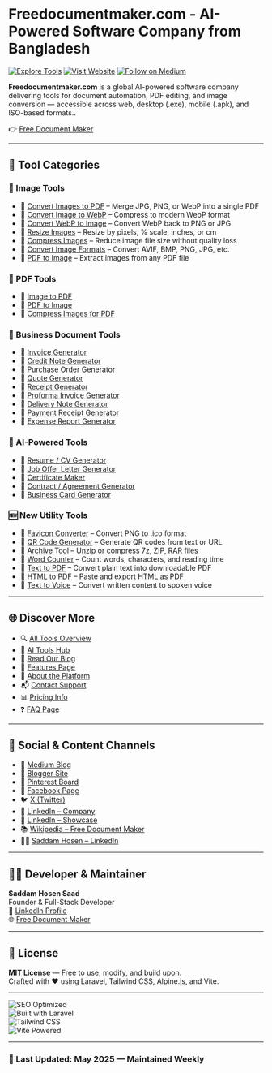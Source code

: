 # Freedocumentmaker.com - AI-Powered Software Company from Bangladesh

[![Explore Tools](https://img.shields.io/badge/Explore-Tools-blue)](https://www.freedocumentmaker.com/tools)
[![Visit Website](https://img.shields.io/badge/Visit-Website-green)](https://www.freedocumentmaker.com)
[![Follow on Medium](https://img.shields.io/badge/Medium-Blog-black)](https://freedocumentmaker.medium.com)

**Freedocumentmaker.com**  is a global AI-powered software company delivering tools for document automation, PDF editing, and image conversion — accessible across web, desktop (.exe), mobile (.apk), and ISO-based formats..

👉 [Free Document Maker](https://www.freedocumentmaker.com)

---

## 🧰 Tool Categories

### 📸 Image Tools
- 🔗 [Convert Images to PDF](https://www.freedocumentmaker.com/image-to-pdf) – Merge JPG, PNG, or WebP into a single PDF
- 🔗 [Convert Image to WebP](https://www.freedocumentmaker.com/image-to-webp) – Compress to modern WebP format
- 🔗 [Convert WebP to Image](https://www.freedocumentmaker.com/webp-to-image) – Convert WebP back to PNG or JPG
- 🔗 [Resize Images](https://www.freedocumentmaker.com/resize-images) – Resize by pixels, % scale, inches, or cm
- 🔗 [Compress Images](https://www.freedocumentmaker.com/compress-images) – Reduce image file size without quality loss
- 🔗 [Convert Image Formats](https://www.freedocumentmaker.com/convert-images) – Convert AVIF, BMP, PNG, JPG, etc.
- 🔗 [PDF to Image](https://www.freedocumentmaker.com/pdf-to-image) – Extract images from any PDF file

### 🧾 PDF Tools
- 🔗 [Image to PDF](https://www.freedocumentmaker.com/image-to-pdf)
- 🔗 [PDF to Image](https://www.freedocumentmaker.com/pdf-to-image)
- 🔗 [Compress Images for PDF](https://www.freedocumentmaker.com/compress-images)

### 📄 Business Document Tools
- 🔗 [Invoice Generator](https://www.freedocumentmaker.com/invoice-generator)
- 🔗 [Credit Note Generator](https://www.freedocumentmaker.com/credit-note-generator)
- 🔗 [Purchase Order Generator](https://www.freedocumentmaker.com/purchase-order-generator)
- 🔗 [Quote Generator](https://www.freedocumentmaker.com/quote-generator)
- 🔗 [Receipt Generator](https://www.freedocumentmaker.com/receipt-generator)
- 🔗 [Proforma Invoice Generator](https://www.freedocumentmaker.com/proforma-invoice-generator)
- 🔗 [Delivery Note Generator](https://www.freedocumentmaker.com/delivery-note-generator)
- 🔗 [Payment Receipt Generator](https://www.freedocumentmaker.com/payment-receipt-generator)
- 🔗 [Expense Report Generator](https://www.freedocumentmaker.com/expense-report-generator)

### 🤖 AI-Powered Tools
- 🔗 [Resume / CV Generator](https://www.freedocumentmaker.com/cv-generator)
- 🔗 [Job Offer Letter Generator](https://www.freedocumentmaker.com/job-offer-letter-generator)
- 🔗 [Certificate Maker](https://www.freedocumentmaker.com/certificate-generator)
- 🔗 [Contract / Agreement Generator](https://www.freedocumentmaker.com/agreement-generator)
- 🔗 [Business Card Generator](https://www.freedocumentmaker.com/business-card-generator)

### 🆕 New Utility Tools
- 🔗 [Favicon Converter](https://www.freedocumentmaker.com/favicon-converter) – Convert PNG to .ico format
- 🔗 [QR Code Generator](https://www.freedocumentmaker.com/qr-code-generator) – Generate QR codes from text or URL
- 🔗 [Archive Tool](https://www.freedocumentmaker.com/archive-tool) – Unzip or compress 7z, ZIP, RAR files
- 🔗 [Word Counter](https://www.freedocumentmaker.com/word-counter) – Count words, characters, and reading time
- 🔗 [Text to PDF](https://www.freedocumentmaker.com/text-to-pdf) – Convert plain text into downloadable PDF
- 🔗 [HTML to PDF](https://www.freedocumentmaker.com/html-to-pdf) – Paste and export HTML as PDF
- 🔗 [Text to Voice](https://www.freedocumentmaker.com/text-to-voice) – Convert written content to spoken voice

---

## 🌐 Discover More

- 🔍 [All Tools Overview](https://www.freedocumentmaker.com/tools)
- 🧩 [AI Tools Hub](https://www.freedocumentmaker.com/ai-powered-tools)
- 📖 [Read Our Blog](https://www.freedocumentmaker.com/blogs)
- 💼 [Features Page](https://www.freedocumentmaker.com/features)
- 👤 [About the Platform](https://www.freedocumentmaker.com/about)
- 📬 [Contact Support](https://www.freedocumentmaker.com/contact)
- 📊 [Pricing Info](https://www.freedocumentmaker.com/pricing)
- ❓ [FAQ Page](https://www.freedocumentmaker.com/faq)

---

## 🔗 Social & Content Channels

- 📰 [Medium Blog](https://freedocumentmaker.medium.com)  
- 📝 [Blogger Site](https://freedocumentmaker.blogspot.com)  
- 📌 [Pinterest Board](https://www.pinterest.com/freedocumentmaker)  
- 📘 [Facebook Page](https://www.facebook.com/freedocumentmaker)  
- 🐦 [X (Twitter)](https://x.com/freedocmaker)  
- 💼 [LinkedIn – Company](https://www.linkedin.com/company/free-document-maker/)  
- 🌟 [LinkedIn – Showcase](https://www.linkedin.com/showcase/free-document-maker-online)  
- 📚 [Wikipedia – Free Document Maker](https://en.wikipedia.org/wiki/Free_Document_Maker)  
- 👨‍💼 [Saddam Hosen – LinkedIn](https://www.linkedin.com/in/saddamhosensaad/)

---

## 👨‍💻 Developer & Maintainer

**Saddam Hosen Saad**  
Founder & Full-Stack Developer  
🔗 [LinkedIn Profile](https://www.linkedin.com/in/saddamhosensaad)  
🌐 [Free Document Maker](https://www.freedocumentmaker.com)

---

## 📄 License

**MIT License** — Free to use, modify, and build upon.  
Crafted with ❤️ using Laravel, Tailwind CSS, Alpine.js, and Vite.

---

![SEO Optimized](https://img.shields.io/badge/SEO-Optimized-brightgreen)  
![Built with Laravel](https://img.shields.io/badge/Built%20With-Laravel-red)  
![Tailwind CSS](https://img.shields.io/badge/Design-TailwindCSS-blue)  
![Vite Powered](https://img.shields.io/badge/Bundler-Vite-yellow)

---

### 📅 Last Updated: **May 2025** — Maintained Weekly
